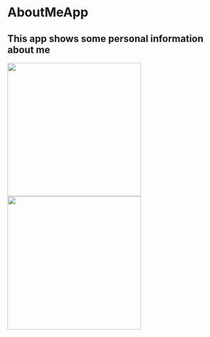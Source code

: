 # AboutMeApp

## This app shows some personal information about me 

<img src="https://user-images.githubusercontent.com/53323174/144116289-ab3319e8-f8b8-422e-99c0-3b5ec903c154.png" width="300" >

<img src="https://user-images.githubusercontent.com/53323174/144116293-1038318c-008d-468a-ae93-1851823cafb0.png" width="300" >
